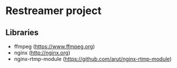 # Restreamer project #
## Libraries ##
* ffmpeg (https://www.ffmpeg.org)
* nginx (http://nginx.org)
* nginx-rtmp-module (https://github.com/arut/nginx-rtmp-module)